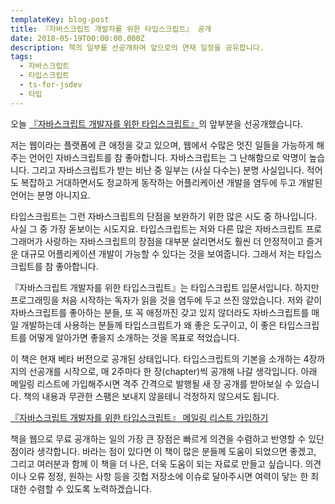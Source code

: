 ```yaml
---
templateKey: blog-post
title: 『자바스크립트 개발자를 위한 타입스크립트』 공개
date: 2018-05-19T00:00:00.000Z
description: 책의 일부를 선공개하며 앞으로의 연재 일정을 공유합니다.
tags:
  - 자바스크립트
  - 타입스크립트
  - ts-for-jsdev
  - 타입
---
```

오늘 [『자바스크립트 개발자를 위한 타입스크립트』](https://ahnheejong.gitbook.io/ts-for-jsdev/)의 앞부분을 선공개했습니다.

저는 웹이라는 플랫폼에 큰 애정을 갖고 있으며, 웹에서 수많은 멋진 일들을 가능하게 해주는 언어인 자바스크립트를 참 좋아합니다. 자바스크립트는 그 난해함으로 악명이 높습니다. 그리고 자바스크립트가 받는 비난 중 일부는 (사실 다수는) 분명 사실입니다. 적어도 복잡하고 거대하면서도 정교하게 동작하는 어플리케이션 개발을 염두에 두고 개발된 언어는 분명 아니지요.

타입스크립트는 그런 자바스크립트의 단점을 보완하기 위한 많은 시도 중 하나입니다. 사실 그 중 가장 돋보이는 시도지요. 타입스크립트는 저와 다른 많은 자바스크립트 프로그래머가 사랑하는 자바스크립트의 장점을 대부분 살리면서도 훨씬 더 안정적이고 즐거운 대규모 어플리케이션 개발이 가능할 수 있다는 것을 보여줍니다. 그래서 저는 타입스크립트를 참 좋아합니다.

『자바스크립트 개발자를 위한 타입스크립트』는 타입스크립트 입문서입니다. 하지만 프로그래밍을 처음 시작하는 독자가 읽을 것을 염두에 두고 쓰진 않았습니다. 저와 같이 자바스크립트를 좋아하는 분들, 또 꼭 애정까진 갖고 있지 않더라도 자바스크립트를 매일 개발하는데 사용하는 분들께 타입스크립트가 왜 좋은 도구이고, 이 좋은 타입스크립트를 어떻게 알아가면 좋을지 소개하는 것을 목표로 적었습니다.

이 책은 현재 베타 버전으로 공개된 상태입니다. 타입스크립트의 기본을 소개하는 4장까지의 선공개를 시작으로, 매 2주마다 한 장(chapter)씩 공개해 나갈 생각입니다. 아래 메일링 리스트에 가입해주시면 격주 간격으로 발행될 새 장 공개를 받아보실 수 있습니다. 책의 내용과 무관한 스팸은 보내지 않을테니 걱정하지 않으셔도 됩니다.

[『자바스크립트 개발자를 위한 타입스크립트』 메일링 리스트 가입하기](https://mailchi.mp/413644e9615c/ts-for-jsdev)

책을 웹으로 무료 공개하는 일의 가장 큰 장점은 빠르게 의견을 수렴하고 반영할 수 있단 점이라 생각합니다. 바라는 점이 있다면 이 책이 많은 분들께 도움이 되었으면 좋겠고, 그리고 여러분과 함께 이 책을 더 나은, 더욱 도움이 되는 자료로 만들고 싶습니다. 의견이나 오류 정정, 원하는 사항 등을 깃헙 저장소에 이슈로 달아주시면 여력이 닿는 한 최대한 수렴할 수 있도록 노력하겠습니다.
